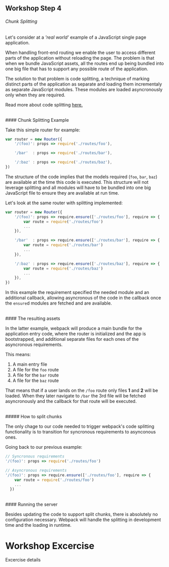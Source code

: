## Workshop Step 4
###### Chunk Splitting

Let's consider at a *'real world'* example of a JavaScript single page application. 

When handling front-end routing we enable the user to access different parts of the application without reloading the page. The problem is that when we bundle JavaScript assets, all the routes end up being bundled into one big file that has to support any possible route of the application.

The solution to that problem is code splitting, a technique of marking distinct parts of the application as separate and loading them incrementaly as separate JavaScript modules. These modules are loaded asyncronously only when they are required.

Read more about code splitting [here.](https://webpack.github.io/docs/code-splitting.html)

<br/>
#### Chunk Splitting Example

Take this simple router for example:

```javascript
var router = new Router({
    '/(foo)': props => require('./routes/foo'),

    '/bar'  : props => require('./routes/bar'),

    '/:baz' : props => require('./routes/baz'),
})
```

The structure of the code implies that the models required (`foo`, `bar`, `baz`) are available at the time this code is executed. This structure will not leverage splitting and all modules will have to be bundled into one big JavaScript file to ensure they are available at run time.


Let's look at the same router with splitting implemented:

```javascript
var router = new Router({
    '/(foo)': props => require.ensure(['./routes/foo'], require => {
        var route = require('./routes/foo')
        ...
    }),

    '/bar'  : props => require.ensure(['./routes/bar'], require => {
        var route = require('./routes/bar')
        ...
    }),

    '/:baz' : props => require.ensure(['./routes/baz'], require => {
        var route = require('./routes/baz')
        ...
    }),
})
```

In this example the requirement specified the needed module and an additional callback, allowing asyncronous of the code in the callback once the `ensure`d modules are fetched and are available.



<br/>
#### The resulting assets

In the latter example, webpack will produce a main bundle for the application entry code, where the router is initialized and the app is bootstrapped, and additional separate files for each ones of the asyncronous requirements.

This means:
1. A main entry file
2. A file for the `foo` route
3. A file for the `bar` route
4. A file for the `baz` route

That means that if a user lands on the `/foo` route only files **1** and **2** will be loaded. When they later navigate to `/bar` the 3rd file will be fetched asyncronously and the callback for that route will be executed.


<br/>
##### How to split chunks

The only chage to our code needed to trigger webpack's code splitting functionality is to transition for syncronous requirements to asynconous ones.

Going back to our previous example:

```javascript
// Syncronous requirements
'/(foo)': props => require('./routes/foo')

// Asyncronous requirements
'/(foo)': props => require.ensure(['./routes/foo'], require => {
    var route = require('./routes/foo')
    ...
  })
```

<br/>
#### Running the server

Besides updating the code to support split chunks, there is absolutely no configuration necessary. Webpack will handle the splitting in development time and the loading in runtime.


# Workshop Excercise

Excercise details
